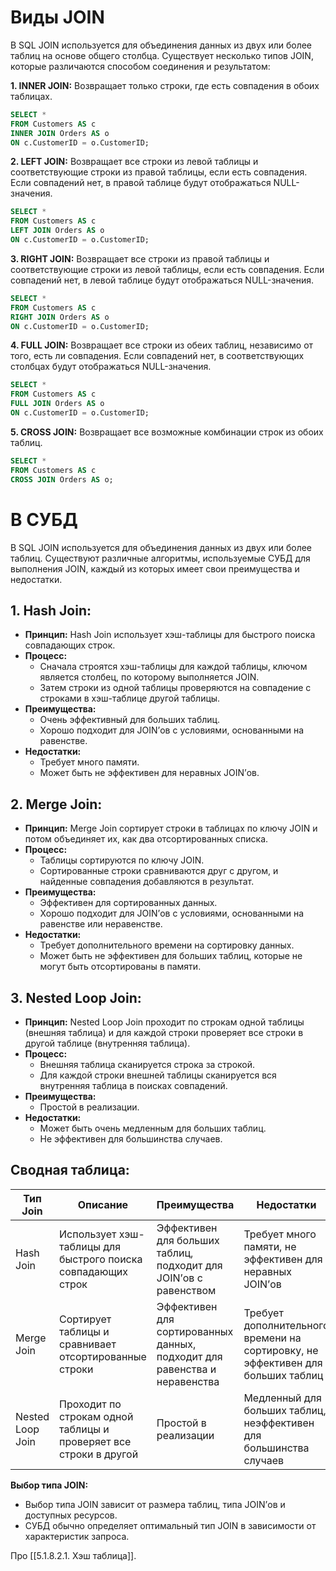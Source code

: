 
# Виды JOIN
В SQL JOIN используется для объединения данных из двух или более таблиц на основе общего столбца. Существует несколько типов JOIN, которые различаются способом соединения и результатом:

**1. INNER JOIN:** Возвращает только строки, где есть совпадения в обоих таблицах.

```sql
SELECT * 
FROM Customers AS c
INNER JOIN Orders AS o
ON c.CustomerID = o.CustomerID;
```

**2. LEFT JOIN:** Возвращает все строки из левой таблицы и соответствующие строки из правой таблицы, если есть совпадения. Если совпадений нет, в правой таблице будут отображаться NULL-значения.

```sql
SELECT * 
FROM Customers AS c
LEFT JOIN Orders AS o
ON c.CustomerID = o.CustomerID;
```

**3. RIGHT JOIN:** Возвращает все строки из правой таблицы и соответствующие строки из левой таблицы, если есть совпадения. Если совпадений нет, в левой таблице будут отображаться NULL-значения.

```sql
SELECT * 
FROM Customers AS c
RIGHT JOIN Orders AS o
ON c.CustomerID = o.CustomerID;
```

**4. FULL JOIN:** Возвращает все строки из обеих таблиц, независимо от того, есть ли совпадения. Если совпадений нет, в соответствующих столбцах будут отображаться NULL-значения.

```sql
SELECT * 
FROM Customers AS c
FULL JOIN Orders AS o
ON c.CustomerID = o.CustomerID;
```

**5. CROSS JOIN:** Возвращает все возможные комбинации строк из обоих таблиц.

```sql
SELECT * 
FROM Customers AS c
CROSS JOIN Orders AS o;
```
# В СУБД

В SQL JOIN используется для объединения данных из двух или более таблиц. Существуют различные алгоритмы, используемые СУБД для выполнения JOIN, каждый из которых имеет свои преимущества и недостатки.

## 1. Hash Join:

- **Принцип:** Hash Join использует хэш-таблицы для быстрого поиска совпадающих строк.
- **Процесс:**
    - Сначала строятся хэш-таблицы для каждой таблицы, ключом является столбец, по которому выполняется JOIN.
    - Затем строки из одной таблицы проверяются на совпадение с строками в хэш-таблице другой таблицы.
- **Преимущества:**
    - Очень эффективный для больших таблиц.
    - Хорошо подходит для JOIN’ов с условиями, основанными на равенстве.
- **Недостатки:**
    - Требует много памяти.
    - Может быть не эффективен для неравных JOIN’ов.

## 2. Merge Join:

- **Принцип:** Merge Join сортирует строки в таблицах по ключу JOIN и потом объединяет их, как два отсортированных списка.
- **Процесс:**
    - Таблицы сортируются по ключу JOIN.
    - Сортированные строки сравниваются друг с другом, и найденные совпадения добавляются в результат.
- **Преимущества:**
    - Эффективен для сортированных данных.
    - Хорошо подходит для JOIN’ов с условиями, основанными на равенстве или неравенстве.
- **Недостатки:**
    - Требует дополнительного времени на сортировку данных.
    - Может быть не эффективен для больших таблиц, которые не могут быть отсортированы в памяти.

## 3. Nested Loop Join:

- **Принцип:** Nested Loop Join проходит по строкам одной таблицы (внешняя таблица) и для каждой строки проверяет все строки в другой таблице (внутренняя таблица).
- **Процесс:**
    - Внешняя таблица сканируется строка за строкой.
    - Для каждой строки внешней таблицы сканируется вся внутренняя таблица в поисках совпадений.
- **Преимущества:**
    - Простой в реализации.
- **Недостатки:**
    - Может быть очень медленным для больших таблиц.
    - Не эффективен для большинства случаев.

## Сводная таблица:

| Тип Join         | Описание                                                          | Преимущества                                                              | Недостатки                                                                      |
| ---------------- | ----------------------------------------------------------------- | ------------------------------------------------------------------------- | ------------------------------------------------------------------------------- |
| Hash Join        | Использует хэш-таблицы для быстрого поиска совпадающих строк      | Эффективен для больших таблиц, подходит для JOIN’ов с равенством          | Требует много памяти, не эффективен для неравных JOIN’ов                        |
| Merge Join       | Сортирует таблицы и сравнивает отсортированные строки             | Эффективен для сортированных данных, подходит для равенства и неравенства | Требует дополнительного времени на сортировку, не эффективен для больших таблиц |
| Nested Loop Join | Проходит по строкам одной таблицы и проверяет все строки в другой | Простой в реализации                                                      | Медленный для больших таблиц, неэффективен для большинства случаев              |

**Выбор типа JOIN:**

- Выбор типа JOIN зависит от размера таблиц, типа JOIN’ов и доступных ресурсов.
- СУБД обычно определяет оптимальный тип JOIN в зависимости от характеристик запроса.

Про [[5.1.8.2.1. Хэш таблица]].